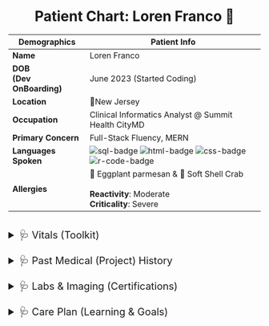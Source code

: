 <h1 align="center">Patient Chart: Loren Franco 👋</h1>

| Demographics                 | Patient Info                          |
|----------------------|---------------------------------|
| **Name**             | Loren Franco                    |
| **DOB <br>(Dev OnBoarding)** | June 2023 (Started Coding)    |
| **Location** | 📍New Jersey    |
| **Occupation**       | Clinical Informatics Analyst @ Summit Health CityMD |
| **Primary Concern**  | Full-Stack Fluency, MERN              |
| **Languages Spoken**  | <img alt="sql-badge" src="https://img.shields.io/badge/PostgreSQL-316192?style=for-the-badge&logo=postgresql&logoColor=white"> <img alt="html-badge" src="https://img.shields.io/badge/HTML5-E34F26?style=for-the-badge&logo=html5&logoColor=white"> <img alt="css-badge" src="https://img.shields.io/badge/CSS3-1572B6?style=for-the-badge&logo=css3&logoColor=white"> <img alt="r-code-badge" src="https://img.shields.io/badge/R-276DC3?style=for-the-badge&logo=r&logoColor=white">              |
| **Allergies**        | 🍝 Eggplant parmesan & 🦀 Soft Shell Crab <br><br> **Reactivity**: Moderate <br> **Criticality**: Severe  |
<br>
<details> 
<summary style="font-size: 20px;"> 🩺 Vitals (Toolkit) </summary>

| Vital Sign           | Value/Range                     |
|----------------------|--------------------------------|
| **Spreadsheets**     | Excel (Pivot Tables, VBA Macros)|
| **Programming**     | Visual Studio Code |
| **Data Warehousing** | Snowflake, BigQuery             |
| **Visualization**    | Tableau, R code              |
| **Collaboration**    | GitHub, Jira, Notion, Confluence           |
| **Other Tools**      | Figma, Miro, ResponsivelyApp         |

</details>
<br>
<details> 
<summary style="font-size: 20px;">
🩺 Past Medical (Project) History</summary>
- 📊 [Healthcare Analytics Dashboard](#) 
<br>– Tableau dashboard for patient outcomes  
<br>- 🗄️ [SQL Optimization Project](#) – Improved query performance by 30%  
<br>- 🖥️ [Personal Portfolio Website](#) – Full-stack build in progress  
</details>
<br>
<details> 
<summary style="font-size: 20px;">
🩺 Labs & Imaging (Certifications)</summary>
</details>


<br>
<details><summary style="font-size: 20px;">
🩺 Care Plan (Learning & Goals) </summary>

- 🚀 End of 2025 - Graduate from Codecademy's Full Stack Developer Bootcamp
- 🐍 Build Python data automation scripts  
- 📚 Study full-stack design patterns and scalability
</details>